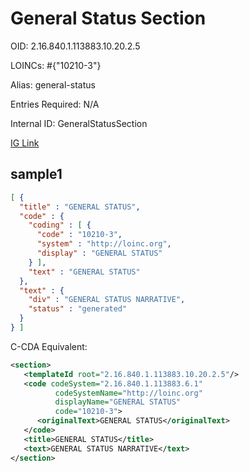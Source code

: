 # General Status Section

OID: 2.16.840.1.113883.10.20.2.5

LOINCs: #{"10210-3"}

Alias: general-status

Entries Required: N/A

Internal ID: GeneralStatusSection

[IG Link](https://www.hl7.org/ccdasearch/templates/2.16.840.1.113883.10.20.2.5.html)

## sample1

```json
[ {
  "title" : "GENERAL STATUS",
  "code" : {
    "coding" : [ {
      "code" : "10210-3",
      "system" : "http://loinc.org",
      "display" : "GENERAL STATUS"
    } ],
    "text" : "GENERAL STATUS"
  },
  "text" : {
    "div" : "GENERAL STATUS NARRATIVE",
    "status" : "generated"
  }
} ]
```

C-CDA Equivalent:
```xml
<section>
   <templateId root="2.16.840.1.113883.10.20.2.5"/>
   <code codeSystem="2.16.840.1.113883.6.1"
          codeSystemName="http://loinc.org"
          displayName="GENERAL STATUS"
          code="10210-3">
      <originalText>GENERAL STATUS</originalText>
   </code>
   <title>GENERAL STATUS</title>
   <text>GENERAL STATUS NARRATIVE</text>
</section>
```